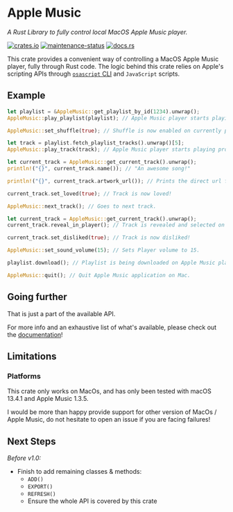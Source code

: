 # Apple Music
_A Rust Library to fully control local MacOS Apple Music player._

[![crates.io](https://img.shields.io/crates/v/apple-music.svg)](https://crates.io/crates/apple-music)
[![maintenance-status](https://img.shields.io/badge/maintenance-actively--developed-brightgreen.svg)](https://crates.io/crates/apple-music)
[![docs.rs](https://img.shields.io/docsrs/apple-music)](https://docs.rs/apple-music/latest)

This crate provides a convenient way of controlling a MacOS Apple Music player, fully through Rust code.
The logic behind this crate relies on Apple's scripting APIs through [`osascript` CLI](https://ss64.com/mac/osascript.html) and `JavaScript` scripts.


## Example
```rust
let playlist = &AppleMusic::get_playlist_by_id(1234).unwrap();
AppleMusic::play_playlist(playlist); // Apple Music player starts playing provided Playlist.

AppleMusic::set_shuffle(true); // Shuffle is now enabled on currently playing Playlist.

let track = playlist.fetch_playlist_tracks().unwrap()[5];
AppleMusic::play_track(track); // Apple Music player starts playing provided Track.

let current_track = AppleMusic::get_current_track().unwrap();
println!("{}", current_track.name()); // "An awesome song!"

println!("{}", current_track.artwork_url()); // Prints the direct url for the Artwork of the Track.

current_track.set_loved(true); // Track is now loved!

AppleMusic::next_track(); // Goes to next track.

let current_track = AppleMusic::get_current_track().unwrap();
current_track.reveal_in_player(); // Track is revealed and selected on Apple Music player.

current_track.set_disliked(true); // Track is now disliked!

AppleMusic::set_sound_volume(15); // Sets Player volume to 15.

playlist.download(); // Playlist is being downloaded on Apple Music player.

AppleMusic::quit(); // Quit Apple Music application on Mac.
```

## Going further
That is just a part of the available API.

For more info and an exhaustive list of what's available, please check out the [documentation](https://docs.rs/apple-music/latest)!

## Limitations
### Platforms
This crate only works on MacOs, and has only been tested with macOS 13.4.1 and Apple Music 1.3.5.

I would be more than happy provide support for other version of MacOs / Apple Music, do not hesitate to open an issue if you are facing failures!

## Next Steps 
_Before v1.0:_
- Finish to add remaining classes & methods:
  - `ADD()`
  - `EXPORT()`
  - `REFRESH()`
  - Ensure the whole API is covered by this crate
